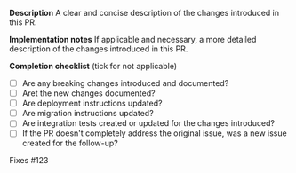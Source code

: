 **Description**
A clear and concise description of the changes introduced in this PR.

**Implementation notes**
If applicable and necessary, a more detailed description of the changes introduced in this PR.

**Completion checklist**
(tick for not applicable)

- [ ] Are any breaking changes introduced and documented?
- [ ] Aret the new changes documented?
- [ ] Are deployment instructions updated?
- [ ] Are migration instructions updated?
- [ ] Are integration tests created or updated for the changes introduced?
- [ ] If the PR doesn't completely address the original issue, was a new issue created for the follow-up?

Fixes #123
